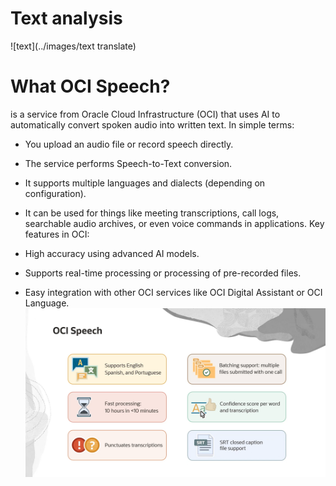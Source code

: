 # Text analysis

![text](../images/text translate)

# What OCI Speech?
 is a service from Oracle Cloud Infrastructure (OCI) that uses AI to automatically convert spoken audio into written text.
In simple terms:

   * You upload an audio file or record speech directly.

   * The service performs Speech-to-Text conversion.

   * It supports multiple languages and dialects (depending on configuration).

   * It can be used for things like meeting transcriptions, call logs, searchable audio archives, or even voice commands in applications.
Key features in OCI:

  * High accuracy using advanced AI models.

  * Supports real-time processing or processing of pre-recorded files.

  * Easy integration with other OCI services like OCI Digital Assistant or OCI Language.
![speech](../images/oci_speash.png)

